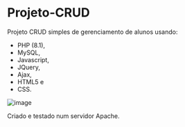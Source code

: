 # Projeto-CRUD
Projeto CRUD simples de gerenciamento de alunos usando:
 - PHP (8.1), 
 - MySQL,
 - Javascript,
 - JQuery, 
 - Ajax, 
 - HTML5 e 
 - CSS.

![image](https://github.com/kariluss/Projeto-CRUD/assets/62659613/58e114f9-af1a-404a-ad71-177e08afb9dc)


Criado e testado num servidor Apache.
